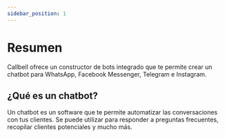 ```yaml
---
sidebar_position: 1
---
```


# Resumen

Callbell ofrece un constructor de bots integrado que te permite crear un chatbot para WhatsApp, Facebook Messenger, Telegram e Instagram.

## ¿Qué es un chatbot?

Un chatbot es un software que te permite automatizar las conversaciones con tus clientes. Se puede utilizar para responder a preguntas frecuentes, recopilar clientes potenciales y mucho más.
